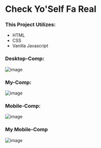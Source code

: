 # Check Yo'Self Fa Real

### This Project Utilizes:

* HTML
* CSS
* Vanilla Javascript

### Desktop-Comp:
![image](https://user-images.githubusercontent.com/47184994/58046483-a632aa00-7b02-11e9-9776-80ca456bff66.png)

### My-Comp:
![image](https://user-images.githubusercontent.com/47184994/58958267-c481e200-875f-11e9-9726-8ff64ac8c9ad.png)

### Mobile-Comp:
![image](https://user-images.githubusercontent.com/47184994/58046527-ce220d80-7b02-11e9-90b0-f533e717a094.png)

### My Mobile-Comp
![image](https://user-images.githubusercontent.com/47184994/58963309-2a736700-876a-11e9-9762-81a5483588f2.png)
